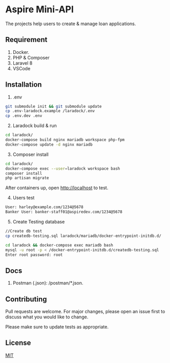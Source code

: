 # Aspire Mini-API

The projects help users to create & manage loan applications.

## Requirement
1. Docker.
2. PHP & Composer
3. Laravel 8
4. VSCode

## Installation

1. .env

```bash
git submodule init && git submodule update
cp .env-laradock.example /laradock/.env
cp .env.dev .env
```

2. Laradock build & run

```bash
cd laradock/
docker-compose build nginx mariadb workspace php-fpm
docker-compose update -d nginx mariadb
```

3. Composer install
```bash
cd laradock/
docker-compose exec --user=laradock workspace bash 
composer install
php artisan migrate
```

After containers up, open [http://localhost](http://localhost) to test.

4. Users test

```bash
User: harley@example.com/1234@5678
Banker User: banker-staff01@aspiredev.com/1234@5678
```

5. Create Testing database
```bash
//Create db test
cp createdb-testing.sql laradock/mariadb/docker-entrypoint-initdb.d/
```

```bash
cd laradock && docker-compose exec mariadb bash
mysql -u root -p < /docker-entrypoint-initdb.d/createdb-testing.sql
Enter root password: root
```

## Docs

1. Postman (.json): /postman/*.json.

## Contributing
Pull requests are welcome. For major changes, please open an issue first to discuss what you would like to change.

Please make sure to update tests as appropriate.

## License
[MIT](https://choosealicense.com/licenses/mit/)